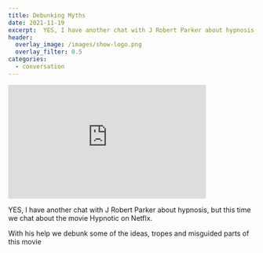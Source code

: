 ```yaml
---
title: Debunking Myths
date: 2021-11-19
excerpt:  YES, I have another chat with J Robert Parker about hypnosis, but this time we chat about the movie Hypnotic on Netflx. 
header:
  overlay_image: /images/show-logo.png
  overlay_filter: 0.5
categories: 
  - conversation
---
```

<iframe src='https://open.spotify.com/embed/episode/0mL7T05rsT0dyizV9bcNvU' width='80%' height='232' frameborder='0' allowtransparency='true' allow='encrypted-media'></iframe>

YES, I have another chat with J Robert Parker about hypnosis, but this time we chat about the movie Hypnotic on Netflx. 

With his help we debunk some of the ideas, tropes and misguided parts of this movie
